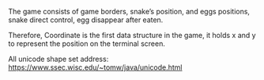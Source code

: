The game consists of game borders, snake’s position, and eggs positions, snake direct control, egg disappear after
eaten.

Therefore, Coordinate is the first data structure in the game, it holds x and y to represent the position on the
terminal screen.

All unicode shape set address: https://www.ssec.wisc.edu/~tomw/java/unicode.html